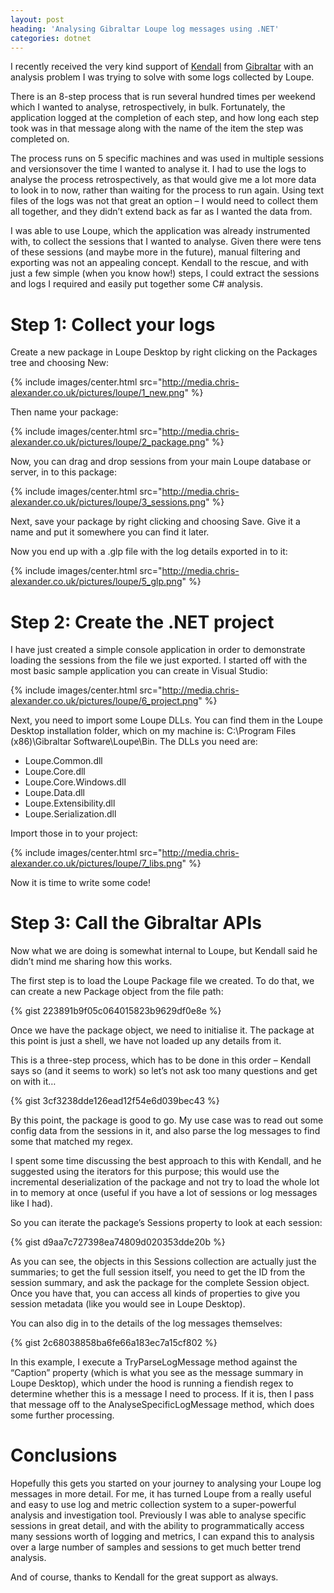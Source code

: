 ```yaml
---
layout: post
heading: 'Analysing Gibraltar Loupe log messages using .NET'
categories: dotnet
---
```


I recently received the very kind support of [Kendall](https://twitter.com/kendallmiller) from [Gibraltar](https://web.archive.org/web/20170814093520/https://onloupe.com/) with an analysis problem I was trying to solve with some logs collected by Loupe.

There is an 8-step process that is run several hundred times per weekend which I wanted to analyse, retrospectively, in bulk. Fortunately, the application logged at the completion of each step, and how long each step took was in that message along with the name of the item the step was completed on.

The process runs on 5 specific machines and was used in multiple sessions and versionsover the time I wanted to analyse it. I had to use the logs to analyse the process retrospectively, as that would give me a lot more data to look in to now, rather than waiting for the process to run again. Using text files of the logs was not that great an option – I would need to collect them all together, and they didn’t extend back as far as I wanted the data from.

I was able to use Loupe, which the application was already instrumented with, to collect the sessions that I wanted to analyse. Given there were tens of these sessions (and maybe more in the future), manual filtering and exporting was not an appealing concept. Kendall to the rescue, and with just a few simple (when you know how!) steps, I could extract the sessions and logs I required and easily put together some C# analysis.

# Step 1: Collect your logs

Create a new package in Loupe Desktop by right clicking on the Packages tree and choosing New:

{% include images/center.html src="http://media.chris-alexander.co.uk/pictures/loupe/1_new.png" %}

Then name your package:

{% include images/center.html src="http://media.chris-alexander.co.uk/pictures/loupe/2_package.png" %}

Now, you can drag and drop sessions from your main Loupe database or server, in to this package:

{% include images/center.html src="http://media.chris-alexander.co.uk/pictures/loupe/3_sessions.png" %}

Next, save your package by right clicking and choosing Save. Give it a name and put it somewhere you can find it later.
 
Now you end up with a .glp file with the log details exported in to it:

{% include images/center.html src="http://media.chris-alexander.co.uk/pictures/loupe/5_glp.png" %}
 
# Step 2: Create the .NET project

I have just created a simple console application in order to demonstrate loading the sessions from the file we just exported. I started off with the most basic sample application you can create in Visual Studio:

{% include images/center.html src="http://media.chris-alexander.co.uk/pictures/loupe/6_project.png" %}

Next, you need to import some Loupe DLLs. You can find them in the Loupe Desktop installation folder, which on my machine is: C:\Program Files (x86)\Gibraltar Software\Loupe\Bin\. The DLLs you need are:

* Loupe.Common.dll
* Loupe.Core.dll
* Loupe.Core.Windows.dll
* Loupe.Data.dll
* Loupe.Extensibility.dll
* Loupe.Serialization.dll

Import those in to your project:

{% include images/center.html src="http://media.chris-alexander.co.uk/pictures/loupe/7_libs.png" %}

Now it is time to write some code!

# Step 3: Call the Gibraltar APIs

Now what we are doing is somewhat internal to Loupe, but Kendall said he didn’t mind me sharing how this works.

The first step is to load the Loupe Package file we created. To do that, we can create a new Package object from the file path:

{% gist 223891b9f05c064015823b9629df0e8e %}

Once we have the package object, we need to initialise it. The package at this point is just a shell, we have not loaded up any details from it.

This is a three-step process, which has to be done in this order – Kendall says so (and it seems to work) so let’s not ask too many questions and get on with it…

{% gist 3cf3238dde126ead12f54e6d039bec43 %}

By this point, the package is good to go. My use case was to read out some config data from the sessions in it, and also parse the log messages to find some that matched my regex.

I spent some time discussing the best approach to this with Kendall, and he suggested using the iterators for this purpose; this would use the incremental deserialization of the package and not try to load the whole lot in to memory at once (useful if you have a lot of sessions or log messages like I had).

So you can iterate the package’s Sessions property to look at each session:

{% gist d9aa7c727398ea74809d020353dde20b %}

As you can see, the objects in this Sessions collection are actually just the summaries; to get the full session itself, you need to get the ID from the session summary, and ask the package for the complete Session object. Once you have that, you can access all kinds of properties to give you session metadata (like you would see in Loupe Desktop).

You can also dig in to the details of the log messages themselves:

{% gist 2c68038858ba6fe66a183ec7a15cf802 %}

In this example, I execute a TryParseLogMessage method against the “Caption” property (which is what you see as the message summary in Loupe Desktop), which under the hood is running a fiendish regex to determine whether this is a message I need to process. If it is, then I pass that message off to the AnalyseSpecificLogMessage method, which does some further processing.

# Conclusions

Hopefully this gets you started on your journey to analysing your Loupe log messages in more detail. For me, it has turned Loupe from a really useful and easy to use log and metric collection system to a super-powerful analysis and investigation tool. Previously I was able to analyse specific sessions in great detail, and with the ability to programmatically access many sessions worth of logging and metrics, I can expand this to analysis over a large number of samples and sessions to get much better trend analysis.

And of course, thanks to Kendall for the great support as always.
